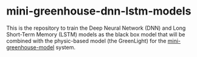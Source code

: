 # mini-greenhouse-dnn-lstm-models
This is the repository to train the Deep Neural Network (DNN) and Long Short-Term Memory (LSTM) models as the black box model that will be combined with the physic-based model (the GreenLight) for the [mini-greenhouse-model](https://github.com/EfraimManurung/mini-greenhouse-model) system.
